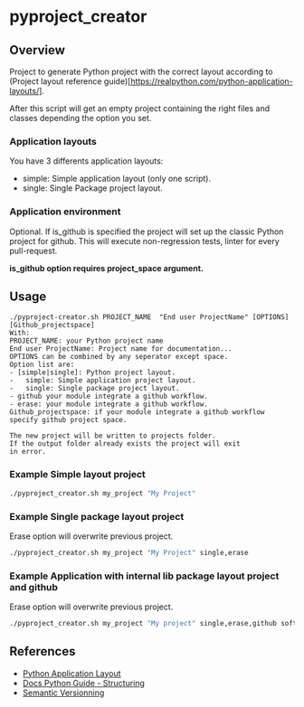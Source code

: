 # pyproject_creator

## Overview

Project to generate Python project with the correct layout according to 
(Project layout reference guide)[https://realpython.com/python-application-layouts/].

After this script will get an empty project containing the right files and classes
depending the option you set.

### Application layouts

You have 3 differents application layouts:

* simple: Simple application layout (only one script).
* single: Single Package project layout.

### Application environment

Optional. If is_github is specified the project will set up the classic Python project
for github. This will execute non-regression tests, linter for every pull-request.

**is_github option requires project_space argument.**

## Usage

```
./pyproject-creator.sh PROJECT_NAME  "End user ProjectName" [OPTIONS] [Github_projectspace]
With:
PROJECT_NAME: your Python project name
End user ProjectName: Project name for documentation...
OPTIONS can be combined by any seperator except space.
Option list are: 
- [simple|single]: Python project layout.
-   simple: Simple application project layout.
-   single: Single package project layout.
- github your module integrate a github workflow.
- erase: your module integrate a github workflow.
Github_projectspace: if your module integrate a github workflow specify github project space.

The new project will be written to projects folder.
If the output folder already exists the project will exit
in error.
```

### Example Simple layout project

```bash
./pyproject_creator.sh my_project "My Project"
```

### Example Single package layout project

Erase option will overwrite previous project.

```bash
./pyproject_creator.sh my_project "My Project" single,erase
```

### Example Application with internal lib package layout project and github

Erase option will overwrite previous project.

```bash
./pyproject_creator.sh my_project "My project" single,erase,github soft-r-evolution
```

## References

* [Python Application Layout](https://realpython.com/python-application-layouts/)
* [Docs Python Guide - Structuring](https://docs.python-guide.org/writing/structure/)
* [Semantic Versionning](https://semver.org/)

